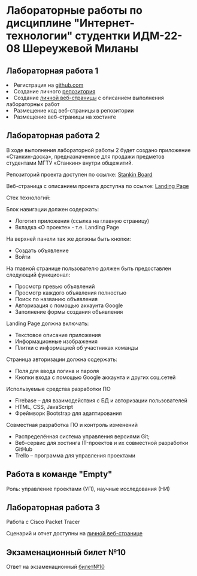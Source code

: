# Лабораторные работы по дисциплине "Интернет-технологии" студентки ИДМ-22-08 Шереужевой Миланы
<h2>Лабораторная работа 1</h2>
<li>Регистрация на <a href="https://github.com/">github.com</a></li>
                    <li>Создание личного <a href="https://github.com/MilanaSher/Lab">репозитория</a></li>
                    <li>Создание <a href="https://milanasher.nicepage.io/?version=dccf1af4-cebf-4784-a45e-cbae1bee03ff&uid=d10f91a3-a24a-4df6-887f-09533d165eb8">личной веб-страницы</a> с описанием выполнения
                        лабораторных работ</li>
                    <li>Размещение код веб-страницы</a> в репозитории</li>
                    <li>Размещение веб-страницы на хостинге
  
  <h2>Лабораторная работа 2</h2>
 <p>В ходе выполнения лабораторной работы 2 будет создано приложение «Станкин-доска», предназначенное для
                    продажи предметов студентами МГТУ «Станкин» внутри общежитий.</p>

 <p>Репозиторий проекта доступен по ссылке: <a href="https://github.com/OlFil/StankinBoard">Stankin
                        Board</a></p>
<p>Веб-страница с описанием проекта доступна по ссылке: <a href="https:">Landing Page</a></p>
 <p>Стек технологий:</p>
<p>Блок навигации должен содержать:</p>
<ul>
<li>Логотип приложения (ссылка на главную страницу)</li>
<li>Вкладка &laquo;О проекте&raquo; - т.е. Landing Page</li>
</ul>
<p>На верхней панели так же должны быть кнопки:</p>
<ul>
<li>Создать объявление</li>
<li>Войти</li>
</ul>
<p>На главной странице пользователю должен быть предоставлен следующий функционал:</p>
<ul>
                    <li>Просмотр превью объявлений</li>
                    <li>Просмотр каждого объявления полностью</li>
                    <li>Поиск по названию объявления</li>
                    <li>Авторизация с помощью аккаунта Google</li>
                    <li>Заполнение формы создания объявления</li>
                </ul>
                <p>Landing Page должна включать:</p>
                <ul>
                    <li>Текстовое описание приложения</li>
                    <li>Информационные изображения</li>
                    <li>Плитки с информацией об участниках команды</li>
                </ul>
                <p>Страница авторизации должна содержать:</p>
                <ul>
                    <li>Поля для ввода логина и пароля</li>
                    <li>Кнопки входа с помощью Google аккаунта и других соц.сетей</li>
                </ul>
                <p>Используемые средства разработки ПО</p>
                <ul>
                    <li>Firebase &ndash; для взаимодействия с БД и авторизации пользователей</li>
                    <li>HTML, CSS, JavaScript</li>
                    <li>Фреймворк Bootstrap для адаптирования</li>
                </ul>
                <p>Совместная разработка ПО и контроль изменений</p>
                <ul>
                    <li>Распределённая система управления версиями Git;</li>
                    <li>Веб-сервис для хостинга IT-проектов и их совместной разработки GitHub</li>
                    <li>Trello &ndash; программа для управления проектами</li>
                </ul>
 <h2>Работа в команде "Empty"</h2>
  <p>Роль: управление проектами (УП), научные исследования (НИ)</p>
  
  
<h2>Лабораторная работа 3</h2>
  <p>Работа с Cisco Packet Tracer</p>
  Сценарий и отчет доступны на <a href="https://milanasher.nicepage.io/?version=dccf1af4-cebf-4784-a45e-cbae1bee03ff&uid=d10f91a3-a24a-4df6-887f-09533d165eb8">личной веб-странице</a>
  
  <h2>Экзаменационный билет №10</h2>
  Ответ на экзаменационный <a href="https://github.com/stankin/inet-2022/wiki/exam10-3">билет№10</a>
